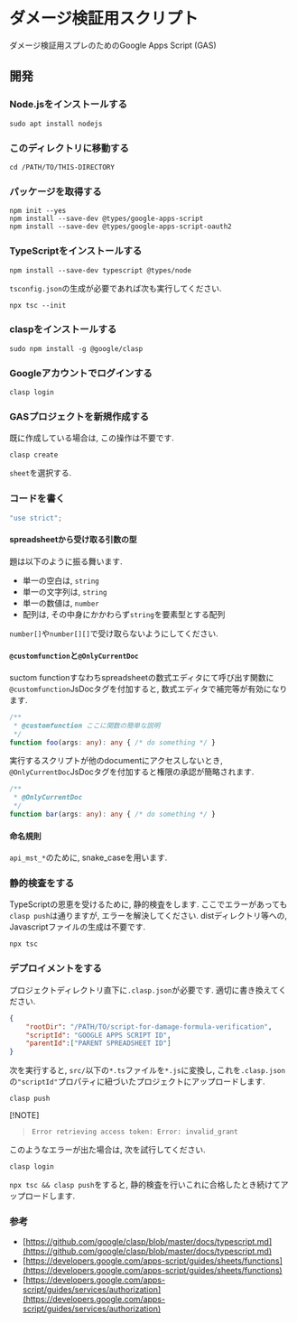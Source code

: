 # ダメージ検証用スクリプト

ダメージ検証用スプレのためのGoogle Apps Script (GAS)

## 開発

### Node.jsをインストールする

```shell
sudo apt install nodejs
```

### このディレクトリに移動する

```shell
cd /PATH/TO/THIS-DIRECTORY
```

### パッケージを取得する

```shell
npm init --yes
npm install --save-dev @types/google-apps-script
npm install --save-dev @types/google-apps-script-oauth2
```

### TypeScriptをインストールする

```shell
npm install --save-dev typescript @types/node
```

`tsconfig.json`の生成が必要であれば次も実行してください.

```shell
npx tsc --init
```

### claspをインストールする

```shell
sudo npm install -g @google/clasp
```

### Googleアカウントでログインする

```shell
clasp login
```

### GASプロジェクトを新規作成する

既に作成している場合は, この操作は不要です.

```shell
clasp create
```

`sheet`を選択する.

### コードを書く

```ts
"use strict";
```

#### spreadsheetから受け取る引数の型

題は以下のように振る舞います.

- 単一の空白は, `string`
- 単一の文字列は, `string`
- 単一の数値は, `number`
- 配列は, その中身にかかわらず`string`を要素型とする配列

`number[]`や`number[][]`で受け取らないようにしてください.

#### `@customfunction`と`@OnlyCurrentDoc`

suctom functionすなわちspreadsheetの数式エディタにて呼び出す関数に`@customfunction`JsDocタグを付加すると, 数式エディタで補完等が有効になります.  

```ts
/**
 * @customfunction ここに関数の簡単な説明
 */
function foo(args: any): any { /* do something */ }
```

実行するスクリプトが他のdocumentにアクセスしないとき, `@OnlyCurrentDoc`JsDocタグを付加すると権限の承認が簡略されます.  

```ts
/**
 * @OnlyCurrentDoc
 */
function bar(args: any): any { /* do something */ }
```

#### 命名規則

`api_mst_*`のために, snake_caseを用います.

### 静的検査をする

TypeScriptの恩恵を受けるために, 静的検査をします.
ここでエラーがあっても`clasp push`は通りますが, エラーを解決してください.
distディレクトリ等への, Javascriptファイルの生成は不要です.

```shell
npx tsc
```

### デプロイメントをする

プロジェクトディレクトリ直下に`.clasp.json`が必要です. 適切に書き換えてください.

```json
{
    "rootDir": "/PATH/TO/script-for-damage-formula-verification",
    "scriptId": "GOOGLE APPS SCRIPT ID",
    "parentId":["PARENT SPREADSHEET ID"]
}
```

次を実行すると, `src/`以下の`*.ts`ファイルを`*.js`に変換し, これを`.clasp.json`の`"scriptId"`プロパティに紐づいたプロジェクトにアップロードします.

```shell
clasp push
```

[!NOTE]
> `Error retrieving access token: Error: invalid_grant`

このようなエラーが出た場合は, 次を試行してください.

```shell
clasp login
```

`npx tsc && clasp push`をすると, 静的検査を行いこれに合格したとき続けてアップロードします.

### 参考

- [https://github.com/google/clasp/blob/master/docs/typescript.md](https://github.com/google/clasp/blob/master/docs/typescript.md)
- [https://developers.google.com/apps-script/guides/sheets/functions](https://developers.google.com/apps-script/guides/sheets/functions)
- [https://developers.google.com/apps-script/guides/services/authorization](https://developers.google.com/apps-script/guides/services/authorization)
